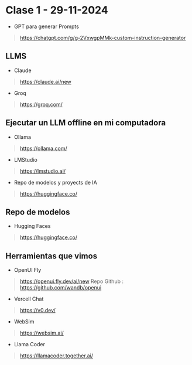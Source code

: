 

# Clase 1 - 29-11-2024

* GPT para generar Prompts
> https://chatgpt.com/g/g-2VxwgpMMk-custom-instruction-generator

## LLMS

* Claude
> https://claude.ai/new

* Groq
> https://groq.com/

## Ejecutar un LLM offline en mi computadora

* Ollama
> https://ollama.com/

* LMStudio
>  https://lmstudio.ai/

* Repo de modelos y proyects de IA 
> https://huggingface.co/

## Repo de modelos

* Hugging Faces
> https://huggingface.co/

## Herramientas que vimos

* OpenUI Fly
> https://openui.fly.dev/ai/new
> Repo Github : https://github.com/wandb/openui

* Vercell Chat 
> https://v0.dev/

* WebSim
> https://websim.ai/

* Llama Coder
> https://llamacoder.together.ai/

